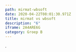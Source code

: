 ```yaml
---
path: mirmat-wbsoft
date: 2020-04-22T08:01:30.971Z
title: mirmat vs wbsoft
description: "6"
iframe: 2A4ARE6G
category: Groep B
---
```

.